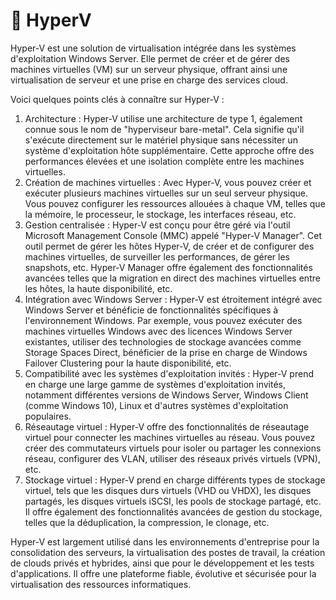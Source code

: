 # 🥗 HyperV

Hyper-V est une solution de virtualisation intégrée dans les systèmes d'exploitation Windows Server. Elle permet de créer et de gérer des machines virtuelles (VM) sur un serveur physique, offrant ainsi une virtualisation de serveur et une prise en charge des services cloud.

Voici quelques points clés à connaître sur Hyper-V :

1. Architecture : Hyper-V utilise une architecture de type 1, également connue sous le nom de "hyperviseur bare-metal". Cela signifie qu'il s'exécute directement sur le matériel physique sans nécessiter un système d'exploitation hôte supplémentaire. Cette approche offre des performances élevées et une isolation complète entre les machines virtuelles.
2. Création de machines virtuelles : Avec Hyper-V, vous pouvez créer et exécuter plusieurs machines virtuelles sur un seul serveur physique. Vous pouvez configurer les ressources allouées à chaque VM, telles que la mémoire, le processeur, le stockage, les interfaces réseau, etc.
3. Gestion centralisée : Hyper-V est conçu pour être géré via l'outil Microsoft Management Console (MMC) appelé "Hyper-V Manager". Cet outil permet de gérer les hôtes Hyper-V, de créer et de configurer des machines virtuelles, de surveiller les performances, de gérer les snapshots, etc. Hyper-V Manager offre également des fonctionnalités avancées telles que la migration en direct des machines virtuelles entre les hôtes, la haute disponibilité, etc.
4. Intégration avec Windows Server : Hyper-V est étroitement intégré avec Windows Server et bénéficie de fonctionnalités spécifiques à l'environnement Windows. Par exemple, vous pouvez exécuter des machines virtuelles Windows avec des licences Windows Server existantes, utiliser des technologies de stockage avancées comme Storage Spaces Direct, bénéficier de la prise en charge de Windows Failover Clustering pour la haute disponibilité, etc.
5. Compatibilité avec les systèmes d'exploitation invités : Hyper-V prend en charge une large gamme de systèmes d'exploitation invités, notamment différentes versions de Windows Server, Windows Client (comme Windows 10), Linux et d'autres systèmes d'exploitation populaires.
6. Réseautage virtuel : Hyper-V offre des fonctionnalités de réseautage virtuel pour connecter les machines virtuelles au réseau. Vous pouvez créer des commutateurs virtuels pour isoler ou partager les connexions réseau, configurer des VLAN, utiliser des réseaux privés virtuels (VPN), etc.
7. Stockage virtuel : Hyper-V prend en charge différents types de stockage virtuel, tels que les disques durs virtuels (VHD ou VHDX), les disques partagés, les disques virtuels iSCSI, les pools de stockage partagé, etc. Il offre également des fonctionnalités avancées de gestion du stockage, telles que la déduplication, la compression, le clonage, etc.

Hyper-V est largement utilisé dans les environnements d'entreprise pour la consolidation des serveurs, la virtualisation des postes de travail, la création de clouds privés et hybrides, ainsi que pour le développement et les tests d'applications. Il offre une plateforme fiable, évolutive et sécurisée pour la virtualisation des ressources informatiques.
